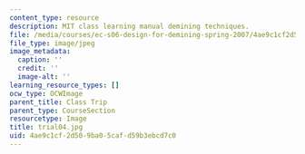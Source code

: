 ```yaml
---
content_type: resource
description: MIT class learning manual demining techniques.
file: /media/courses/ec-s06-design-for-demining-spring-2007/4ae9c1cf2d509ba05cafd59b3ebcd7c0_trial04.jpg
file_type: image/jpeg
image_metadata:
  caption: ''
  credit: ''
  image-alt: ''
learning_resource_types: []
ocw_type: OCWImage
parent_title: Class Trip
parent_type: CourseSection
resourcetype: Image
title: trial04.jpg
uid: 4ae9c1cf-2d50-9ba0-5caf-d59b3ebcd7c0
---
```

